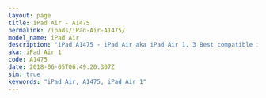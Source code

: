 ```yaml
---
layout: page
title: iPad Air - A1475
permalink: /ipads/iPad-Air-A1475/
model_name: iPad Air
description: "iPad A1475 - iPad Air aka iPad Air 1. 3 Best compatible iPad cases, pens, chargers and keyboards."
aka: iPad Air 1
code: A1475
date: 2018-06-05T06:49:20.307Z
sim: true
keywords: "iPad Air, A1475, iPad Air 1"
---
```

